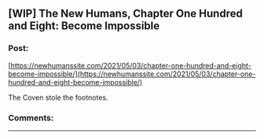 ## [WIP] The New Humans, Chapter One Hundred and Eight: Become Impossible

### Post:

[https://newhumanssite.com/2021/05/03/chapter-one-hundred-and-eight-become-impossible/](https://newhumanssite.com/2021/05/03/chapter-one-hundred-and-eight-become-impossible/)

The Coven stole the footnotes.

### Comments:

---

